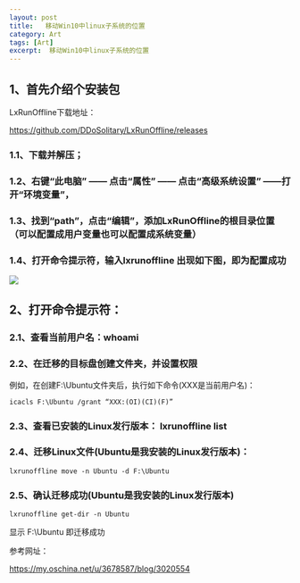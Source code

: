```yaml
---
layout: post
title:   移动Win10中linux子系统的位置  
category: Art
tags: [Art]
excerpt:  移动Win10中linux子系统的位置
---
```


## 1、首先介绍个安装包 ##

LxRunOffline下载地址：

<https://github.com/DDoSolitary/LxRunOffline/releases>

### 1.1、下载并解压； ###

### 1.2、右键“此电脑” —— 点击“属性” —— 点击“高级系统设置”  ——打开“环境变量”， ###

### 1.3、找到“path”，点击“编辑”，添加LxRunOffline的根目录位置   （可以配置成用户变量也可以配置成系统变量） ###

### 1.4、打开命令提示符，输入lxrunoffline 出现如下图，即为配置成功 ###

![](http://www.nangongyibin.com/assets/images/mwl1.jpg)

## 2、打开命令提示符： ##


### 2.1、查看当前用户名：whoami ###

### 2.2、在迁移的目标盘创建文件夹，并设置权限 ###

例如，在创建F:\Ubuntu文件夹后，执行如下命令(XXX是当前用户名)：

	icacls F:\Ubuntu /grant “XXX:(OI)(CI)(F)”

### 2.3、查看已安装的Linux发行版本： lxrunoffline list ###

### 2.4、迁移Linux文件(Ubuntu是我安装的Linux发行版本)： ###

	lxrunoffline move -n Ubuntu -d F:\Ubuntu

### 2.5、确认迁移成功(Ubuntu是我安装的Linux发行版本) ###

	lxrunoffline get-dir -n Ubuntu

显示 F:\Ubuntu 即迁移成功

参考网址：

<https://my.oschina.net/u/3678587/blog/3020554>
